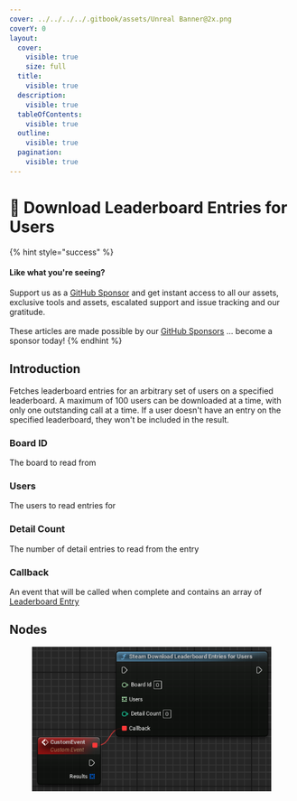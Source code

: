 ```yaml
---
cover: ../../../../.gitbook/assets/Unreal Banner@2x.png
coverY: 0
layout:
  cover:
    visible: true
    size: full
  title:
    visible: true
  description:
    visible: true
  tableOfContents:
    visible: true
  outline:
    visible: true
  pagination:
    visible: true
---
```


# 🔵 Download Leaderboard Entries for Users

{% hint style="success" %}
#### Like what you're seeing?

Support us as a [GitHub Sponsor](../../../../become-a-sponsor/) and get instant access to all our assets, exclusive tools and assets, escalated support and issue tracking and our gratitude.\
\
These articles are made possible by our [GitHub Sponsors](../../../../become-a-sponsor/) ... become a sponsor today!
{% endhint %}

## Introduction

Fetches leaderboard entries for an arbitrary set of users on a specified leaderboard. A maximum of 100 users can be downloaded at a time, with only one outstanding call at a time. If a user doesn't have an entry on the specified leaderboard, they won't be included in the result.

### Board ID

The board to read from

### Users

The users to read entries for

### Detail Count

The number of detail entries to read from the entry

### Callback

An event that will be called when complete and contains an array of [Leaderboard Entry](../types/leaderboard-entry.md)

## Nodes

<figure><img src="../../../../.gitbook/assets/image (35).png" alt=""><figcaption></figcaption></figure>
